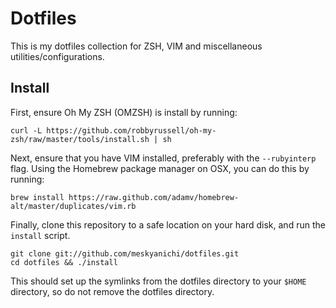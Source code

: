 Dotfiles
========

This is my dotfiles collection for ZSH, VIM and miscellaneous utilities/configurations.


Install
-------

First, ensure Oh My ZSH (OMZSH) is install by running:

```
curl -L https://github.com/robbyrussell/oh-my-zsh/raw/master/tools/install.sh | sh
```

Next, ensure that you have VIM installed, preferably with the `--rubyinterp` flag. Using the Homebrew package manager on OSX, you can do this by running:

```
brew install https://raw.github.com/adamv/homebrew-alt/master/duplicates/vim.rb
```

Finally, clone this repository to a safe location on your hard disk, and run the `install` script.

```
git clone git://github.com/meskyanichi/dotfiles.git
cd dotfiles && ./install
```

This should set up the symlinks from the dotfiles directory to your `$HOME` directory, so do not remove the dotfiles directory.